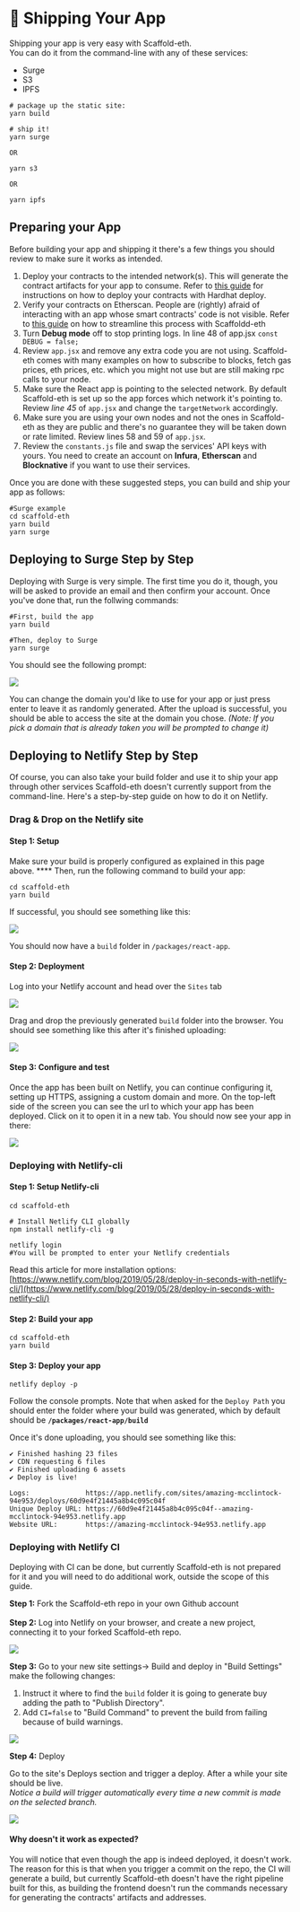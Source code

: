 # 🚢 Shipping Your App

Shipping your app is very easy with Scaffold-eth. \
You can do it from the command-line with any of these services:

* Surge
* S3
* IPFS

```
# package up the static site:
yarn build

# ship it!
yarn surge

OR

yarn s3

OR

yarn ipfs
```

## Preparing your App

Before building your app and shipping it there's a few things you should review to make sure it works as intended.

1. Deploy your contracts to the intended network(s). This will generate the contract artifacts for your app to consume. Refer to [this guide](deploying-your-contracts.md) for instructions on how to deploy your contracts with Hardhat deploy.
2. Verify your contracts on Etherscan. People are (rightly) afraid of interacting with an app whose smart contracts' code is not visible. Refer to [this guide](../toolkit/infrastructure/etherscan.md) on how to streamline this process with Scaffoldd-eth
3. Turn **Debug mode** off to stop printing logs. In line 48 of app.jsx `const DEBUG = false;`
4. Review `app.jsx` and remove any extra code you are not using. Scaffold-eth comes with many examples on how to subscribe to blocks, fetch gas prices, eth prices, etc. which you might not use but are still making rpc calls to your node.
5. Make sure the React app is pointing to the selected network. By default Scaffold-eth is set up so the app forces which network it's pointing to. Review _line 45_ of `app.jsx` and change the `targetNetwork` accordingly.
6. Make sure you are using your own nodes and not the ones in Scaffold-eth as they are public and there's no guarantee they will be taken down or rate limited. Review lines 58 and 59 of `app.jsx`.
7. Review the `constants.js` file and swap the services' API keys with yours. You need to create an account on **Infura**, **Etherscan** and **Blocknative** if you want to use their services.

Once you are done with these suggested steps, you can build and ship your app as follows:

```
#Surge example
cd scaffold-eth
yarn build
yarn surge
```

## Deploying to Surge Step by Step

Deploying with Surge is very simple. The first time you do it, though, you will be asked to provide an email and then confirm your account. Once you've done that, run the follwing commands:

```
#First, build the app
yarn build

#Then, deploy to Surge
yarn surge
```

You should see the following prompt:

![](../.gitbook/assets/screen-shot-2021-06-28-at-2.53.18-pm.png)

You can change the domain you'd like to use for your app or just press enter to leave it as randomly generated. After the upload is successful, you should be able to access the site at the domain you chose. _(Note: If you pick a domain that is already taken you will be prompted to change it)_

## Deploying to Netlify Step by Step

Of course, you can also take your build folder and use it to ship your app through other services Scaffold-eth doesn't currently support from the command-line. Here's a step-by-step guide on how to do it on Netlify.

### Drag & Drop on the Netlify site

#### **Step 1:  Setup**

Make sure your build is properly configured as explained in this page above. **** Then, run the following command to build your app:

```
cd scaffold-eth
yarn build
```

If successful, you should see something like this:

![](../.gitbook/assets/screen-shot-2021-06-25-at-10.53.57-am.png)

You should now have a `build` folder in `/packages/react-app`.&#x20;

#### Step 2: Deployment

Log into your Netlify account and head over the `Sites` tab

![](../.gitbook/assets/screen-shot-2021-06-25-at-10.06.10-am.png)

Drag and drop the previously generated `build` folder into the browser. You should see something like this after it's finished uploading:

![](../.gitbook/assets/screen-shot-2021-06-25-at-10.08.00-am.png)

#### Step 3: Configure and test

Once the app has been built on Netlify, you can continue configuring it, setting up HTTPS, assigning a custom domain and more. On the top-left side of the screen you can see the url to which your app has been deployed. Click on it to open it in a new tab. You should now see your app in there:

![](../.gitbook/assets/screen-shot-2021-06-25-at-10.08.26-am.png)

### Deploying with Netlify-cli

#### Step 1: Setup Netlify-cli

```
cd scaffold-eth

# Install Netlify CLI globally
npm install netlify-cli -g

netlify login
#You will be prompted to enter your Netlify credentials

```

Read this article for more installation options: [https://www.netlify.com/blog/2019/05/28/deploy-in-seconds-with-netlify-cli/](https://www.netlify.com/blog/2019/05/28/deploy-in-seconds-with-netlify-cli/)

#### Step 2: Build your app

```
cd scaffold-eth
yarn build
```

#### Step 3: Deploy your app

```
netlify deploy -p
```

Follow the console prompts. Note that when asked for the `Deploy Path` you should enter the folder where your build was generated, which by default should be **`/packages/react-app/build`**

Once it's done uploading, you should see something like this:&#x20;

```
✔ Finished hashing 23 files
✔ CDN requesting 6 files
✔ Finished uploading 6 assets
✔ Deploy is live!

Logs:              https://app.netlify.com/sites/amazing-mcclintock-94e953/deploys/60d9e4f21445a8b4c095c04f
Unique Deploy URL: https://60d9e4f21445a8b4c095c04f--amazing-mcclintock-94e953.netlify.app
Website URL:       https://amazing-mcclintock-94e953.netlify.app
```

### Deploying with Netlify CI

Deploying with CI can be done, but currently Scaffold-eth is not prepared for it and you will need to do additional work, outside the scope of this guide.

**Step 1:** Fork the Scaffold-eth repo in your own Github account\
\
**Step 2:** Log into Netlify on your browser, and create a new project, connecting it to your forked Scaffold-eth repo.

![](../.gitbook/assets/screen-shot-2021-06-28-at-2.42.24-pm.png)

**Step 3:** Go to your new site settings-> Build and deploy in "Build Settings" make the following changes:

1. &#x20;Instruct it where to find the `build` folder it is going to generate buy adding the path to "Publish Directory".
2. Add `CI=false` to "Build Command" to prevent the build from failing because of build warnings.

![](../.gitbook/assets/screen-shot-2021-06-28-at-2.44.04-pm.png)

**Step 4:** Deploy

Go to the site's Deploys section and trigger a deploy. After a while your site should be live.\
_Notice a build will trigger automatically every time a new commit is made on the selected branch._&#x20;

![](../.gitbook/assets/screen-shot-2021-06-28-at-2.47.08-pm.png)

#### Why doesn't it work as expected?

You will notice that even though the app is indeed deployed, it doesn't work. The reason for this is that when you trigger a commit on the repo, the CI will generate a build, but currently Scaffold-eth doesn't have the right pipeline built for this, as building the frontend doesn't run the commands necessary for generating the contracts' artifacts and addresses.
